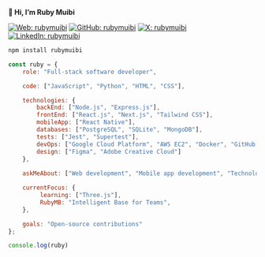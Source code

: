 **👋 Hi, I’m Ruby Muibi**



[![Web: rubymuibi](https://img.shields.io/badge/rubymuibi.com-000000?logo=googlechrome&logoColor=000000&style=social)](https://rubymuibi.com)
[![GitHub: rubymuibi](https://img.shields.io/badge/rubymuibi-000000?logo=github&style=social)](https://github.com/RubyMuibi/)
[![X: rubymuibi](https://img.shields.io/twitter/follow/rubymuibi)](https://twitter.com/rubymuibi)
[![LinkedIn: rubymuibi](https://img.shields.io/badge/rubymuibi-0077B5?logo=linkedin)](https://www.linkedin.com/in/rubymuibi/)

```bash
npm install rubymuibi

```

```javascript
const ruby = {
    role: "Full-stack software developer",

    code: ["JavaScript", "Python", "HTML", "CSS"],

    technologies: { 
        backEnd: ["Node.js", "Express.js"],
        frontEnd: ["React.js", "Next.js", "Tailwind CSS"],
        mobileApp: ["React Native"],
        databases: ["PostgreSQL", "SQLite", "MongoDB"],
        tests: ["Jest", "Supertest"],
        devOps: ["Google Cloud Platform", "AWS EC2", "Docker", "GitHub Actions"],
        design: ["Figma", "Adobe Creative Cloud"]
    },
    
    askMeAbout: ["Web development", "Mobile app development", "Technology", "Algebra"],

    currentFocus: {
         learning: ["Three.js"],
         RubyMB: "Intelligent Base for Teams",
    },

    goals: "Open-source contributions"
};

console.log(ruby)
```

